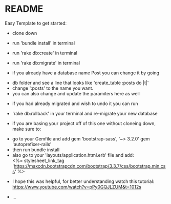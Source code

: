 # README

Easy Template to get started:

* clone down

* run 'bundle install' in terminal

* run 'rake db:create' in terminal

* run 'rake db:migrate' in terminal

* if you already have a database name Post you can change it by going
- db folder and see a line that looks like 'create_table :posts do |t|'
- change ':posts' to the name you want.
- you can also change and update the paramiters here as well 

* if you had already migrated and wish to undo it you can run
- 'rake db:rollback' in your terminal and re-migrate your new database

* if you are basing your project off of this one without cloneing down, make sure to:
- go to your Gemfile and add 
    gem 'bootstrap-sass', '~> 3.2.0'
    gem 'autoprefixer-rails'  
- then run bundle install
- also go to your 'layouts/application.html.erb' file and add:    
    <%= stylesheet_link_tag    'https://maxcdn.bootstrapcdn.com/bootstrap/3.3.7/css/bootstrap.min.css' %>    


* I hope this was helpful, for better understanding watch this tutorial:    
           https://www.youtube.com/watch?v=pPy0GQJLZUM&t=1012s

* ...
